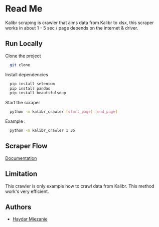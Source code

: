 
# Read Me

Kalibr scraping is crawler that aims data from Kalibr to xlsx, this scraper works in about 1 - 5 sec / page depends on the internet & driver.

## Run Locally

Clone the project

```bash
  git clone 
```

Install dependencies

```bash
  pip install selenium
  pip install pandas
  pip install beautifulsoup
```

Start the scraper

```bash
  python -m kalibr_crawler [start_page] [end_page]
```
Example :

```bash
  python -m kalibr_crawler 1 36
```
## Scraper Flow

[Documentation](https://linktodocumentation)


## Limitation

This crawler is only example how to crawl data from Kalibr. This method work's very efficient.

## Authors

- [Haydar Miezanie](https://github.com/haydarmiezanie)

